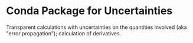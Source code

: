 # Conda Package for Uncertainties

Transparent calculations with uncertainties on the quantities involved (aka "error propagation"); calculation of derivatives.
